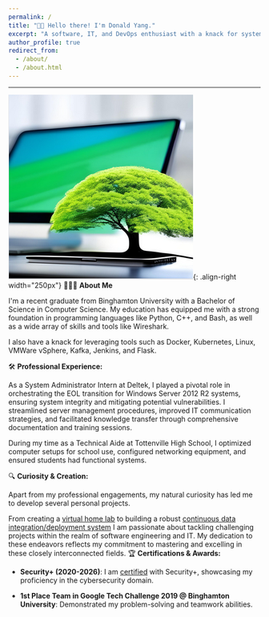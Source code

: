 ```yaml
---
permalink: /
title: "👋🏼 Hello there! I'm Donald Yang."
excerpt: "A software, IT, and DevOps enthusiast with a knack for system administration and data integration."
author_profile: true
redirect_from: 
  - /about/
  - /about.html
---
```


---
![Linux Penguin Wearing a Fedora](/images/NewProfilePic.png){: .align-right width="250px"}
👨🏻‍💻 **About Me**

I'm a recent graduate from Binghamton University with a Bachelor of Science in Computer Science. My education has equipped me with a strong foundation in programming languages like Python, C++, and Bash, as well as a wide array of skills and tools like Wireshark. 

I also have a knack for leveraging tools such as Docker, Kubernetes, Linux, VMWare vSphere, Kafka, Jenkins, and Flask.

🛠️ **Professional Experience:**

As a System Administrator Intern at Deltek, I played a pivotal role in orchestrating the EOL transition for Windows Server 2012 R2 systems, ensuring system integrity and mitigating potential vulnerabilities. I streamlined server management procedures, improved IT communication strategies, and facilitated knowledge transfer through comprehensive documentation and training sessions.

During my time as a Technical Aide at Tottenville High School, I optimized computer setups for school use, configured networking equipment, and ensured students had functional systems.

🔍 **Curiosity & Creation:** 

Apart from my professional engagements, my natural curiosity has led me to develop several personal projects. 

From creating a [virtual home lab](https://dyang21.github.io/portfolio/portfolio-2/) to building a robust [continuous data integration/deployment system](https://github.com/dyang21/Continuous-Data-Integration-System) I am passionate about tackling challenging projects within the realm of software engineering and IT. My dedication to these endeavors reflects my commitment to mastering and excelling in these closely interconnected fields.
🏆 **Certifications & Awards:**

- **Security+ (2020-2026)**: I am [certified](https://www.credly.com/badges/2303fc55-39c7-4af1-a53e-553e16bd6107/linked_in_profile) with Security+, showcasing my proficiency in the cybersecurity domain.
  
- **1st Place Team in Google Tech Challenge 2019 @ Binghamton University**: Demonstrated my problem-solving and teamwork abilities.